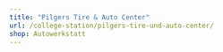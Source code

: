 ```yaml
---
title: "Pilgers Tire & Auto Center"
url: /college-station/pilgers-tire-und-auto-center/
shop: Autowerkstatt
---
```

